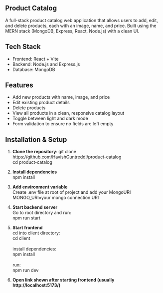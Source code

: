 ## Product Catalog
A full-stack product catalog web application that allows users to add, edit, and delete products, each with an image, name, and price. Built using the MERN stack (MongoDB, Express, React, Node.js) with a clean UI.

## Tech Stack
- Frontend: React + Vite
- Backend: Node.js and Express.js
- Database: MongoDB

## Features
- Add new products with name, image, and price
- Edit existing product details
- Delete products
- View all products in a clean, responsive catalog layout
- Toggle between light and dark mode
- Form validation to ensure no fields are left empty

## Installation & Setup

1. **Clone the repository**:
   git clone https://github.com/HavishGuntreddi/product-catalog
   <br>cd product-catalog
   
2. **Install dependencies**
   <br>npm install
   
3. **Add environment variable**
   <br>Create .env file at root of project and add your MongoURI
   <br>MONGO_URI=your mongo connection URI

4. **Start backend server**
<br>Go to root directory and run: <br>
   npm run start

5. **Start frontend** <br>
   cd into client directory: <br>
   cd client <br><br>
   install dependencies: <br>
   npm install <br><br>
   run: <br>
   npm run dev <br>
   
6. **Open link shown after starting frontend (usually http://localhost:5173/)**
